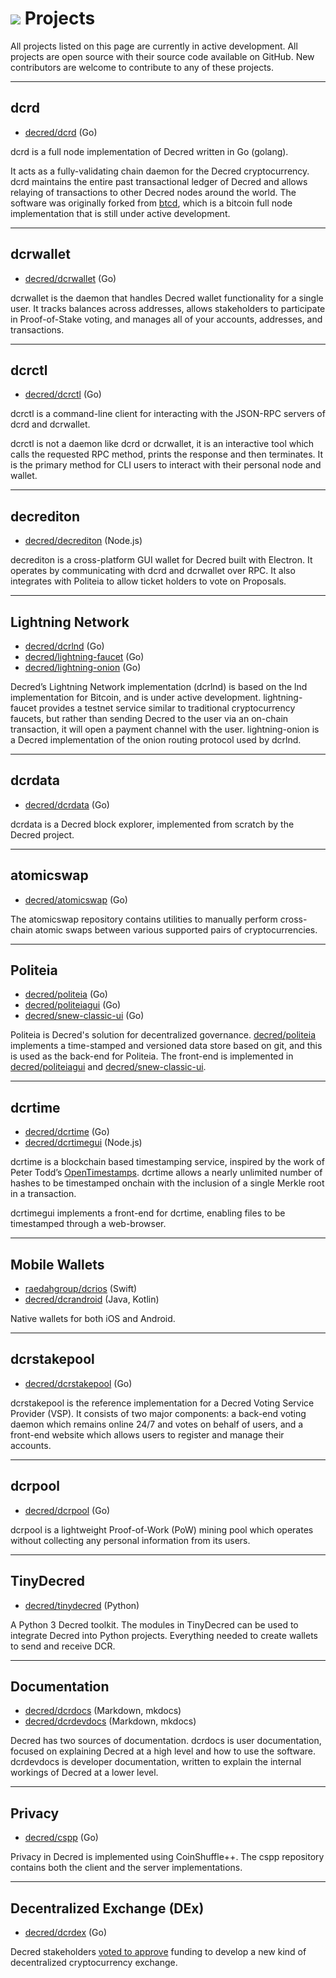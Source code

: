# <img class="dcr-icon" src="/img/dcr-icons/Info.svg" /> Projects

All projects listed on this page are currently in active development.
All projects are open source with their source code available on GitHub.
New contributors are welcome to contribute to any of these projects.

---

## dcrd

- [decred/dcrd](https://github.com/decred/dcrd) (Go)

dcrd is a full node implementation of Decred written in Go (golang).

It acts as a fully-validating chain daemon for the Decred cryptocurrency.
dcrd maintains the entire past transactional ledger of Decred and allows relaying
of transactions to other Decred nodes around the world.
The software was originally forked from [btcd](https://github.com/btcsuite/btcd),
which is a bitcoin full node implementation that is still under active development.

---

## dcrwallet

- [decred/dcrwallet](https://github.com/decred/dcrwallet) (Go)

dcrwallet is the daemon that handles Decred wallet functionality for a single user.
It tracks balances across addresses, allows stakeholders to participate in Proof-of-Stake voting,
and manages all of your accounts, addresses, and transactions.

---

## dcrctl

- [decred/dcrctl](https://github.com/decred/dcrctl) (Go)

dcrctl is a command-line client for interacting with the JSON-RPC servers of
dcrd and dcrwallet.

dcrctl is not a daemon like dcrd or dcrwallet, it is an interactive tool which
calls the requested RPC method, prints the response and then terminates. It is
the primary method for CLI users to interact with their personal node and wallet.

---

## decrediton

- [decred/decrediton](https://github.com/decred/decrediton) (Node.js)

decrediton is a cross-platform GUI wallet for Decred built with Electron.
It operates by communicating with dcrd and dcrwallet over RPC.
It also integrates with Politeia to allow ticket holders to vote on Proposals.

---

## Lightning Network

- [decred/dcrlnd](https://github.com/decred/dcrlnd) (Go)
- [decred/lightning-faucet](https://github.com/decred/lightning-faucet) (Go)
- [decred/lightning-onion](https://github.com/decred/lightning-onion) (Go)

Decred’s Lightning Network implementation (dcrlnd) is based on the lnd implementation
for Bitcoin, and is under active development.
lightning-faucet provides a testnet service similar to traditional cryptocurrency faucets,
but rather than sending Decred to the user via an on-chain transaction, it will open a
payment channel with the user.
lightning-onion is a Decred implementation of the onion routing protocol used by dcrlnd.

---

## dcrdata

- [decred/dcrdata](https://github.com/decred/dcrdata) (Go)

dcrdata is a Decred block explorer, implemented from scratch by the Decred project.

---

## atomicswap

- [decred/atomicswap](https://github.com/decred/atomicswap) (Go)

The atomicswap repository contains utilities to manually perform cross-chain atomic
swaps between various supported pairs of cryptocurrencies.

---

## Politeia

- [decred/politeia](https://github.com/decred/politeia) (Go)
- [decred/politeiagui](https://github.com/decred/politeiagui) (Go)
- [decred/snew-classic-ui](https://github.com/decred/snew-classic-ui) (Go)

Politeia is Decred's solution for decentralized governance.
[decred/politeia](https://github.com/decred/politeia) implements
a time-stamped and versioned data store based on git,
and this is used as the back-end for Politeia.
The front-end is implemented in [decred/politeiagui](https://github.com/decred/politeiagui)
and [decred/snew-classic-ui](https://github.com/decred/snew-classic-ui).

---

## dcrtime

- [decred/dcrtime](https://github.com/decred/dcrtime) (Go)
- [decred/dcrtimegui](https://github.com/decred/dcrtimegui) (Node.js)

dcrtime is a blockchain based timestamping service,
inspired by the work of Peter Todd’s
[OpenTimestamps](https://petertodd.org/2016/opentimestamps-announcement).
dcrtime allows a nearly unlimited number of hashes
to be timestamped onchain with the inclusion of a
single Merkle root in a transaction.

dcrtimegui implements a front-end for dcrtime,
enabling files to be timestamped through a web-browser.

---

## Mobile Wallets

- [raedahgroup/dcrios](https://github.com/raedahgroup/dcrios) (Swift)
- [decred/dcrandroid](https://github.com/decred/dcrandroid) (Java, Kotlin)

Native wallets for both iOS and Android.

---

## dcrstakepool

- [decred/dcrstakepool](https://github.com/decred/dcrstakepool) (Go)

dcrstakepool is the reference implementation for a Decred Voting Service Provider
(VSP).
It consists of two major components: a back-end voting daemon which remains online
24/7 and votes on behalf of users, and a front-end website which allows users to
register and manage their accounts.

---

## dcrpool

- [decred/dcrpool](https://github.com/decred/dcrpool) (Go)

dcrpool is a lightweight Proof-of-Work (PoW) mining pool which operates
without collecting any personal information from its users.

---

## TinyDecred

- [decred/tinydecred](https://github.com/decred/tinydecred) (Python)

A Python 3 Decred toolkit.
The modules in TinyDecred can be used to integrate Decred into Python projects.
Everything needed to create wallets to send and receive DCR.

---

## Documentation

- [decred/dcrdocs](https://github.com/decred/dcrdocs) (Markdown, mkdocs)
- [decred/dcrdevdocs](https://github.com/decred/dcrdevdocs) (Markdown, mkdocs)

Decred has two sources of documentation. dcrdocs is user documentation,
focused on explaining Decred at a high level and how to use the software.
dcrdevdocs is developer documentation, written to explain the internal
workings of Decred at a lower level.

---

## Privacy

- [decred/cspp](https://github.com/decred/cspp) (Go)

Privacy in Decred is implemented using CoinShuffle++.
The cspp repository contains both the client and the server implementations.

---

## Decentralized Exchange (DEx)

- [decred/dcrdex](https://github.com/decred/dcrdex) (Go)

Decred stakeholders [voted to approve](https://proposals.decred.org/proposals/417607aaedff2942ff3701cdb4eff76637eca4ed7f7ba816e5c0bd2e971602e1)
funding to develop a new kind of decentralized cryptocurrency exchange.
